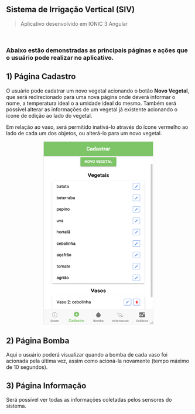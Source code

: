 ## Sistema de Irrigação Vertical (SIV)
> Aplicativo desenvolvido em IONIC 3 Angular

</br>

### Abaixo estão demonstradas as principais páginas e ações que o usuário pode realizar no aplicativo.


## 1) Página Cadastro

O usuário pode cadatrar um novo vegetal acionando o botão **Novo Vegetal**, que será redirecionado para uma nova página onde deverá informar o nome, a temperatura ideal o a umidade ideal do mesmo. Também será possível alterar as informações de um vegetal já existente acionando o ícone de edição ao lado do vegetal.

Em relação ao vaso, será permitido inativá-lo através do ícone vermelho ao lado de cada um dos objetos, ou alterá-lo para um novo vegetal.

  <p align="center">
      <img src="./img/cadastro.png" width="300" height="500">
  </p>

## 2) Página Bomba

Aqui o usuário poderá visualizar quando a bomba de cada vaso foi acionada pela última vez, assim como acioná-la novamente (tempo máximo de 10 segundos).

## 3) Página Informação

Será possível ver todas as informações coletadas pelos sensores do sistema.

